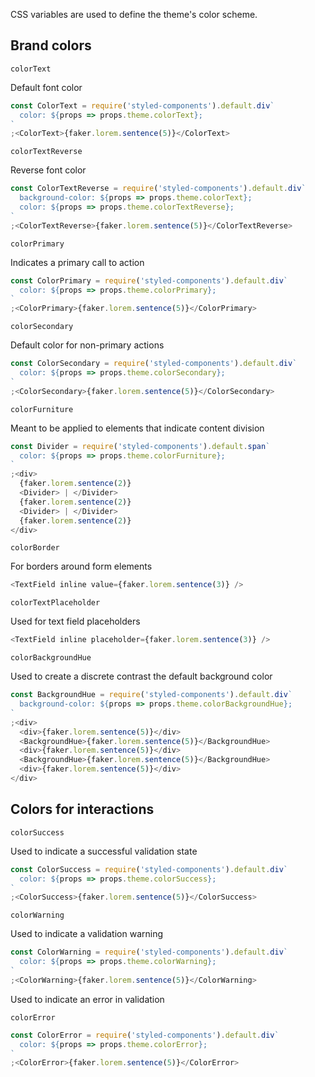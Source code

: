 CSS variables are used to define the theme's color scheme.

## Brand colors

`colorText`

Default font color

```js
const ColorText = require('styled-components').default.div`
  color: ${props => props.theme.colorText};
`
;<ColorText>{faker.lorem.sentence(5)}</ColorText>
```

`colorTextReverse`

Reverse font color

```js
const ColorTextReverse = require('styled-components').default.div`
  background-color: ${props => props.theme.colorText};
  color: ${props => props.theme.colorTextReverse};
`
;<ColorTextReverse>{faker.lorem.sentence(5)}</ColorTextReverse>
```

`colorPrimary`

Indicates a primary call to action

```js
const ColorPrimary = require('styled-components').default.div`
  color: ${props => props.theme.colorPrimary};
`
;<ColorPrimary>{faker.lorem.sentence(5)}</ColorPrimary>
```

`colorSecondary`

Default color for non-primary actions

```js
const ColorSecondary = require('styled-components').default.div`
  color: ${props => props.theme.colorSecondary};
`
;<ColorSecondary>{faker.lorem.sentence(5)}</ColorSecondary>
```

`colorFurniture`

Meant to be applied to elements that indicate content division

```js
const Divider = require('styled-components').default.span`
  color: ${props => props.theme.colorFurniture};
`
;<div>
  {faker.lorem.sentence(2)}
  <Divider> | </Divider>
  {faker.lorem.sentence(2)}
  <Divider> | </Divider>
  {faker.lorem.sentence(2)}
</div>
```

`colorBorder`

For borders around form elements

```js
<TextField inline value={faker.lorem.sentence(3)} />
```

`colorTextPlaceholder`

Used for text field placeholders

```js
<TextField inline placeholder={faker.lorem.sentence(3)} />
```

`colorBackgroundHue`

Used to create a discrete contrast the default background color

```js
const BackgroundHue = require('styled-components').default.div`
  background-color: ${props => props.theme.colorBackgroundHue};
`
;<div>
  <div>{faker.lorem.sentence(5)}</div>
  <BackgroundHue>{faker.lorem.sentence(5)}</BackgroundHue>
  <div>{faker.lorem.sentence(5)}</div>
  <BackgroundHue>{faker.lorem.sentence(5)}</BackgroundHue>
  <div>{faker.lorem.sentence(5)}</div>
</div>
```

## Colors for interactions

`colorSuccess`

Used to indicate a successful validation state

```js
const ColorSuccess = require('styled-components').default.div`
  color: ${props => props.theme.colorSuccess};
`
;<ColorSuccess>{faker.lorem.sentence(5)}</ColorSuccess>
```

`colorWarning`

Used to indicate a validation warning

```js
const ColorWarning = require('styled-components').default.div`
  color: ${props => props.theme.colorWarning};
`
;<ColorWarning>{faker.lorem.sentence(5)}</ColorWarning>
```

Used to indicate an error in validation

`colorError`

```js
const ColorError = require('styled-components').default.div`
  color: ${props => props.theme.colorError};
`
;<ColorError>{faker.lorem.sentence(5)}</ColorError>
```
